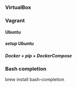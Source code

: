 ### VirtualBox

### Vagrant

#### Ubuntu
##### setup Ubuntu
##### Docker + pip + DockerCompose

### Bash completion
brew install bash-completion
